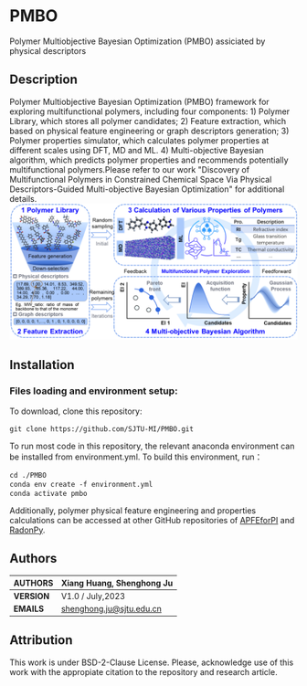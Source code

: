 # PMBO
Polymer Multiobjective Bayesian Optimization (PMBO) assiciated by physical descriptors
## Description
Polymer Multiobjective Bayesian Optimization (PMBO)  framework for exploring multifunctional polymers, including four components: 1) Polymer Library, which stores all polymer candidates; 2) Feature extraction, which based on physical feature engineering or graph descriptors generation; 3) Polymer properties simulator, which calculates polymer properties at different scales using DFT, MD and ML. 4) Multi-objective Bayesian algorithm, which predicts polymer properties and recommends potentially multifunctional polymers.Please refer to our work "Discovery of Multifunctional Polymers in Constrained Chemical Space Via Physical Descriptors-Guided Multi-objective Bayesian Optimization" for additional details.
![Framework](https://github.com/SJTU-MI/PMBO/blob/main/Framework.png)
## Installation
### Files loading and environment setup:

To download, clone this repository:<br>
````
git clone https://github.com/SJTU-MI/PMBO.git
````

To run most code in this repository, the relevant anaconda environment can be installed from environment.yml. To build this environment, run：<br>
````
cd ./PMBO
conda env create -f environment.yml
conda activate pmbo
````
Additionally, polymer physical feature engineering and properties calculations can be accessed at other GitHub repositories of [APFEforPI](https://github.com/SJTU-MI/APFEforPI) and [RadonPy](https://github.com/RadonPy/RadonPy).
## Authors

| **AUTHORS** |Xiang Huang, Shenghong Ju            |
|-------------|--------------------------------------------------|
| **VERSION** | V1.0 / July,2023                               |
| **EMAILS**  | shenghong.ju@sjtu.edu.cn                         |

## Attribution
This work is under BSD-2-Clause License. Please, acknowledge use of this work with the appropiate citation to the repository and research article.
